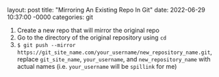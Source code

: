 layout: post
title: "Mirroring An Existing Repo In Git"
date: 2022-06-29 10:37:00 -0000
categories: git

1. Create a new repo that will mirror the original repo
1. Go to the directory of the original repository using `cd`
1. `$ git push --mirror https://git_site_name.com/your_username/new_repository_name.git`, replace `git_site_name`, `your_username`, and `new_repository_name` with actual names (i.e. `your_username` will be `spillink` for me)
